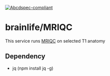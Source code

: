 [![Abcdspec-compliant](https://img.shields.io/badge/ABCD_Spec-v1.0-green.svg)](https://github.com/soichih/abcd-spec)

# brainlife/MRIQC

This service runs [MRIQC](https://poldracklab.github.io/mriqc/) on selected T1 anatomy

## Dependency

* jq (npm install jq -g)
